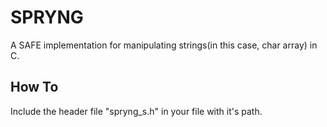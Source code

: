 
# SPRYNG

A SAFE implementation for manipulating strings(in this case, char array) in C.

## How To

Include the header file "spryng_s.h" in your file with it's path.

